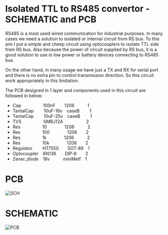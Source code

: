 # Isolated TTL to RS485 convertor - SCHEMATIC and PCB
RS485 is a most used wired communication for industrial purposes. In many cases we need a solution to isolated or internal circuit from RS bus. To this aim I put a simple and cheep circuit using optocouplers to isolate TTL side from RS bus. Also because the power of circuit supplied by RS bus, it is a good solution to use in low power or battery devices connecting to RS485 bus.  
  
  On the other hand, in many usage we have just a TX and RX for serial port and there is no extra pin to control transmission direction. So this circuit work appropriately in this limitation.  
  
The PCB designed in 1 layer and components used in this circuit are followed in below:  
- Cap&emsp;&emsp;&emsp;&emsp;&emsp;100nF&emsp;&emsp;1206&emsp;&emsp;&emsp;1
- TantalCap&emsp;&emsp; 10uF-16v&emsp;caseB&emsp;&emsp; 1
- TantalCap&emsp;&emsp; 10uF-25v&emsp;caseB&emsp;&emsp; 1
- TVS&emsp;&emsp;&emsp;&emsp;&emsp;SMBJ12A&emsp;&emsp;&emsp;&emsp;&emsp; 2
- Res&emsp;&emsp;&emsp;&emsp;&emsp;10&emsp;&emsp;&emsp;&emsp;1206&emsp;&emsp;&emsp;2
- Res&emsp;&emsp;&emsp;&emsp;&emsp;100&emsp;&emsp;&emsp;&emsp;1206&emsp;&emsp;2
- Res&emsp;&emsp;&emsp;&emsp;&emsp;1k&emsp;&emsp;&emsp;&emsp;1206&emsp;&emsp;&emsp;2
- Res&emsp;&emsp;&emsp;&emsp;&emsp;10k&emsp;&emsp;&emsp;&emsp;1206&emsp;&emsp;2
- Regulator&emsp;&emsp; HT7550&emsp;&emsp;SOT-89&emsp;1
- Optocoupler&emsp;6N136&emsp;&emsp;DIP-8&emsp;&emsp;2
- Zener_diode&emsp;18v&emsp;&emsp;&emsp;miniMelf&emsp;1  

# PCB
![SCH](https://user-images.githubusercontent.com/50070107/170229342-8c6d5eee-4557-4498-86ea-c550a7db20b3.jpg)
# SCHEMATIC
![PCB](https://user-images.githubusercontent.com/50070107/170229902-f03b6b1a-70ce-423b-8c16-67337aa52625.jpg)
